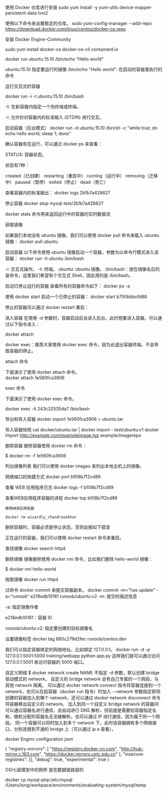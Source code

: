 


使用 Docker 仓库进行安装
sudo yum install -y yum-utils device-mapper-persistent-data lvm2


使用以下命令来设置稳定的仓库。
sudo yum-config-manager --add-repo https://download.docker.com/linux/centos/docker-ce.repo


安装 Docker Engine-Community

sudo yum install docker-ce docker-ce-cli containerd.io





 docker run ubuntu:15.10 /bin/echo "Hello world"
 
 ubuntu:15.10 指定要运行的镜像
 /bin/echo "Hello world": 在启动的容器里执行的命令
 
 
 
 运行交互式的容器
 
 docker run -i -t ubuntu:15.10 /bin/bash
 
 -t: 在新容器内指定一个伪终端或终端。

 -i: 允许你对容器内的标准输入 (STDIN) 进行交互。
 
 
 
 启动容器（后台模式）
 docker run -d ubuntu:15.10 /bin/sh -c "while true; do echo hello world; sleep 1; done"
 
 确认容器有在运行，可以通过 docker ps 来查看：
 
 
 STATUS: 容器状态。

状态有7种：

created（已创建）
restarting（重启中）
running（运行中）
removing（迁移中）
paused（暂停）
exited（停止）
dead（死亡）
 
 
 
 
 查看容器内的标准输出：
 docker logs 2b1b7a428627
 
 
 
 
 
 停止容器
 docker stop mysql-test/2b1b7a428627
 
 
 
 
 docker stats 命令用来返回运行中的容器的实时数据流
 
 
 
 
 获取镜像
 
 如果我们本地没有 ubuntu 镜像，我们可以使用 docker pull 命令来载入 ubuntu 镜像：
 docker pull ubuntu
 
 
 
 
 
 启动容器
 以下命令使用 ubuntu 镜像启动一个容器，参数为以命令行模式进入该容器：
 docker run -it ubuntu /bin/bash
 
 
 -i: 交互式操作。
-t: 终端。
ubuntu: ubuntu 镜像。
/bin/bash：放在镜像名后的是命令，这里我们希望有个交互式 Shell，因此用的是 /bin/bash。
 
 
 
 
 
 启动已停止运行的容器
查看所有的容器命令如下：
 docker ps -a
 
 
 
 使用 docker start 启动一个已停止的容器：
 docker start b750bbbcfd88 
 
 
 
 
 停止的容器可以通过 docker restart 重启：
 
 
 
 
 
 
 
 
 
进入容器
在使用 -d 参数时，容器启动后会进入后台。此时想要进入容器，可以通过以下指令进入：

docker attach

docker exec：推荐大家使用 docker exec 命令，因为此退出容器终端，不会导致容器的停止。

attach 命令

下面演示了使用 docker attach 命令。  
docker attach 1e560fca3906 

exec 命令

下面演示了使用 docker exec 命令。

docker exec -it 243c32535da7 /bin/bash
 
 
 
 
 导出和导入容器
 docker export 1e560fca3906 > ubuntu.tar
 
 
 
 导入容器快照
 cat docker/ubuntu.tar | docker import - test/ubuntu:v1
 docker import http://example.com/exampleimage.tgz example/imagerepo
 
 
 删除容器
删除容器使用 docker rm 命令：

$ docker rm -f 1e560fca3906
 
 
 
 
列出镜像列表
我们可以使用 docker images 来列出本地主机上的镜像。
 
 
 
 
 网络端口的快捷方式
 docker port bf08b7f2cd89
 
 
 
 
 
 查看 WEB 应用程序日志
 docker logs -f bf08b7f2cd89
 
 
 
 
 
 
 
 
 
 
 查看WEB应用程序容器的进程
	docker top bf08b7f2cd89
	
	
	
	
	移除WEB应用容器

	docker rm wizardly_chandrasekhar  
 删除容器时，容器必须是停止状态，否则会报如下错误
 
 
 
 正在运行的容器，我们可以使用 docker restart 命令来重启。
 
 
 
 
 
 查找镜像
docker search httpd



删除镜像
镜像删除使用 docker rmi 命令，比如我们删除 hello-world 镜像：

$ docker rmi hello-world


拖取镜像
docker run httpd







过命令 docker commit 来提交容器副本。
docker commit -m="has update" -a="runoob" e218edb10161 runoob/ubuntu:v2
-m: 提交的描述信息

-a: 指定镜像作者

e218edb10161：容器 ID

runoob/ubuntu:v2: 指定要创建的目标镜像名







设置镜像标签
docker tag 860c279d2fec runoob/centos:dev











我们可以指定容器绑定的网络地址，比如绑定 127.0.0.1。
docker run -d -p 127.0.0.1:5001:5000 training/webapp python app.py
这样我们就可以通过访问 127.0.0.1:5001 来访问容器的 5000 端口。
 
 
 
 自定义网络
$ docker network create NAME
不指定 -d 参数，默认创建 bridge 驱动模式的 network。
自定义的 bridge network 会有自己专属的一个网段，与其他 network 隔离。
可以通过 docker network connect 指令将容器连接到一个 network，也可以在起容器（docker run 指令）时加入 --network 参数指定即将创建的容器加入到哪个 network，还可以通过 docker network disconnect 命令将容器移出自定义的 network。
加入到同一个自定义 bridge network 的容器间可以通过容器名进行通信，会自动进行 DNS 解析，但前提是需要给容器指定名称，随机分配的容器名无法被解析。也可以通过 IP 进行通信，因为属于同一个网段。
同一个容器可以同时加入到多个 network 下，此时该容器拥有多个网络接口，分别连接到不通的 bridge 上（可以通过 ip a 查看）。







docker Enginx configuration json

{
  "registry-mirrors": [
    "https://registry.docker-cn.com",
    "http://hub-mirror.c.163.com",
    "https://docker.mirrors.ustc.edu.cn"
  ],
  "insecure-registries": [],
  "debug": true,
  "experimental": true
}


OSI七层模型中的网桥 是在数据链路层的





docker cp mysql-php:/etc/mysql /Users/long/workpace/environments/evaluating-system/mysql/temp
